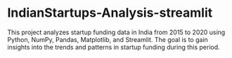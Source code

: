 # IndianStartups-Analysis-streamlit

This project analyzes startup funding data in India from 2015 to 2020 using Python, NumPy, Pandas, Matplotlib, and Streamlit.
The goal is to gain insights into the trends and patterns in startup funding during this period.
